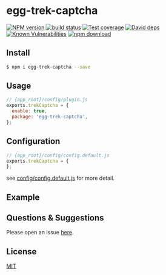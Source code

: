 # egg-trek-captcha

[![NPM version][npm-image]][npm-url]
[![build status][travis-image]][travis-url]
[![Test coverage][codecov-image]][codecov-url]
[![David deps][david-image]][david-url]
[![Known Vulnerabilities][snyk-image]][snyk-url]
[![npm download][download-image]][download-url]

[npm-image]: https://img.shields.io/npm/v/egg-trek-captcha.svg?style=flat-square
[npm-url]: https://npmjs.org/package/egg-trek-captcha
[travis-image]: https://img.shields.io/travis/eggjs/egg-trek-captcha.svg?style=flat-square
[travis-url]: https://travis-ci.org/eggjs/egg-trek-captcha
[codecov-image]: https://img.shields.io/codecov/c/github/eggjs/egg-trek-captcha.svg?style=flat-square
[codecov-url]: https://codecov.io/github/eggjs/egg-trek-captcha?branch=master
[david-image]: https://img.shields.io/david/eggjs/egg-trek-captcha.svg?style=flat-square
[david-url]: https://david-dm.org/eggjs/egg-trek-captcha
[snyk-image]: https://snyk.io/test/npm/egg-trek-captcha/badge.svg?style=flat-square
[snyk-url]: https://snyk.io/test/npm/egg-trek-captcha
[download-image]: https://img.shields.io/npm/dm/egg-trek-captcha.svg?style=flat-square
[download-url]: https://npmjs.org/package/egg-trek-captcha

<!--
Description here.
-->

## Install

```bash
$ npm i egg-trek-captcha --save
```

## Usage

```js
// {app_root}/config/plugin.js
exports.trekCaptcha = {
  enable: true,
  package: 'egg-trek-captcha',
};
```

## Configuration

```js
// {app_root}/config/config.default.js
exports.trekCaptcha = {
};
```

see [config/config.default.js](config/config.default.js) for more detail.

## Example

<!-- example here -->

## Questions & Suggestions

Please open an issue [here](https://github.com/eggjs/egg/issues).

## License

[MIT](LICENSE)

